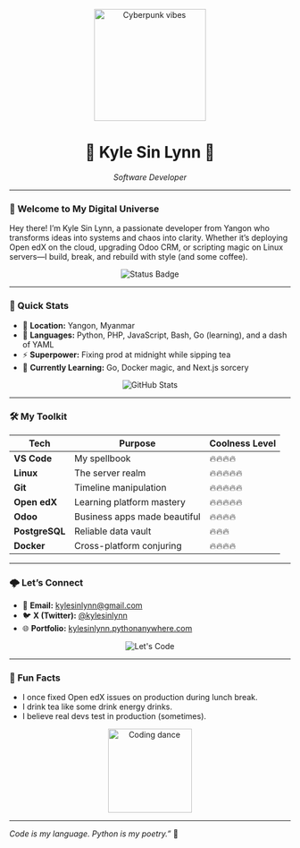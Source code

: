 <p align="center">
  <img src="https://media.giphy.com/media/3oKIPnAiaMCws8nOsE/giphy.gif" width="200" alt="Cyberpunk vibes"/>
</p>

<h1 align="center">👾 Kyle Sin Lynn 👾</h1>
<p align="center"><em>Software Developer</em></p>

---

### 🌌 Welcome to My Digital Universe
Hey there! I’m Kyle Sin Lynn, a passionate developer from Yangon who transforms ideas into systems and chaos into clarity. Whether it’s deploying Open edX on the cloud, upgrading Odoo CRM, or scripting magic on Linux servers—I build, break, and rebuild with style (and some coffee).

<p align="center">
  <img src="https://img.shields.io/badge/Status-Keeping%20Production%20Alive-brightgreen?style=for-the-badge" alt="Status Badge"/>
</p>

---

### 🚀 Quick Stats
- 📍 **Location:** Yangon, Myanmar  
- 💬 **Languages:** Python, PHP, JavaScript, Bash, Go (learning), and a dash of YAML  
- ⚡ **Superpower:** Fixing prod at midnight while sipping tea  
- 🌱 **Currently Learning:** Go, Docker magic, and Next.js sorcery  

<p align="center">
  <img src="https://github-readme-stats.vercel.app/api?username=kylesinlynn&show_icons=true&theme=radical" alt="GitHub Stats"/>
</p>

---

### 🛠️ My Toolkit
| Tech          | Purpose                          | Coolness Level |
|---------------|----------------------------------|----------------|
| **VS Code**   | My spellbook                     | 🔥🔥🔥🔥       |
| **Linux**     | The server realm                 | 🔥🔥🔥🔥🔥     |
| **Git**       | Timeline manipulation            | 🔥🔥🔥🔥🔥     |
| **Open edX**  | Learning platform mastery         | 🔥🔥🔥🔥🔥     |
| **Odoo**      | Business apps made beautiful     | 🔥🔥🔥🔥       |
| **PostgreSQL**| Reliable data vault              | 🔥🔥🔥         |
| **Docker**    | Cross-platform conjuring         | 🔥🔥🔥🔥       |

---

### 🌩️ Let’s Connect
- 📩 **Email:** kylesinlynn@gmail.com  
- 🐦 **X (Twitter):** [@kylesinlynn](https://twitter.com/kylesinlynn)  
- 🌐 **Portfolio:** [kylesinlynn.pythonanywhere.com](https://kylesinlynn.pythonanywhere.com)

<p align="center">
  <img src="https://img.shields.io/badge/Let’s%20Code-Together!-blueviolet?style=for-the-badge" alt="Let's Code"/>
</p>

---

### 🎨 Fun Facts
- I once fixed Open edX issues on production during lunch break.  
- I drink tea like some drink energy drinks.  
- I believe real devs test in production (sometimes).  

<p align="center">
  <img src="https://media.giphy.com/media/LmNwrBhejkK9EFP504/giphy.gif" width="150" alt="Coding dance"/>
</p>

---

*Code is my language. Python is my poetry.”* 🐍

